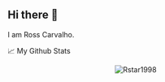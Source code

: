 ## Hi there 👋

I am Ross Carvalho. 
<!--
**Rstar1998/Rstar1998** is a ✨ _special_ ✨ repository because its `README.md` (this file) appears on your GitHub profile.

Here are some ideas to get you started:

- 🔭 I’m currently working on ...
- 🌱 I’m currently learning ...
- 👯 I’m looking to collaborate on ...
- 🤔 I’m looking for help with ...
- 💬 Ask me about ...
- 📫 How to reach me: ...
- 😄 Pronouns: ...
- ⚡ Fun fact: ...
-->
📈 My Github Stats

<p align="center"> <img src="https://github-readme-stats.vercel.app/api?username=Rstar1998&show_icons=true&theme=onedark" alt="Rstar1998" />
